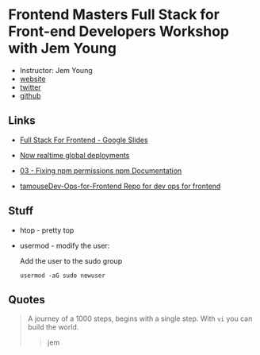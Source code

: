 # Frontend Masters Full Stack for Front-end Developers Workshop with Jem Young

* Instructor: Jem Young
* [website](https://jemyoung.com/about/)
* [twitter](https://twitter.com/JemYoung)
* [github](https://github.com/young)



## Links

* [Full Stack For Frontend - Google Slides](https://docs.google.com/presentation/d/1FPpbZ919vt8e1k2EGPd7BKhDlHao79ykvYLfDcMOsMo/edit#slide=id.p)

* [Now realtime global deployments](https://zeit.co/now/)

* [03 - Fixing npm permissions  npm Documentation](https://docs.npmjs.com/getting-started/fixing-npm-permissions)

* [tamouseDev-Ops-for-Frontend Repo for dev ops for frontend](https://github.com/tamouse/Dev-Ops-for-Frontend)


## Stuff

* htop - pretty top

* usermod - modify the user:

  Add the user to the sudo group

  ```
  usermod -aG sudo newuser
  ```



## Quotes

> A journey of a 1000 steps, begins with a single step.
> With `vi` you can build the world.
>> jem
